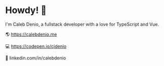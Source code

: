 # Howdy! 👋

I'm Caleb Denio, a fullstack developer with a love for TypeScript and Vue.

🌎 https://calebdenio.me

💻 https://codepen.io/cjdenio

💼 linkedin.com/in/calebdenio